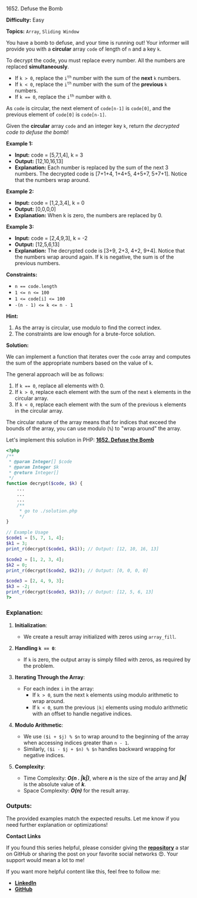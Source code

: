1652\. Defuse the Bomb

**Difficulty:** Easy

**Topics:** `Array`, `Sliding Window`

You have a bomb to defuse, and your time is running out! Your informer will provide you with a **circular** array `code` of length of `n` and a key `k`.

To decrypt the code, you must replace every number. All the numbers are replaced **simultaneously**.

- If `k > 0`, replace the <code>i<sup>th</sup></code> number with the sum of the **next** `k` numbers.
- If `k < 0`, replace the <code>i<sup>th</sup></code> number with the sum of the **previous** `k` numbers.
- If `k == 0`, replace the <code>i<sup>th</sup></code> number with `0`.

As `code` is circular, the next element of `code[n-1]` is `code[0]`, and the previous element of `code[0]` is `code[n-1]`.

Given the **circular** array `code` and an integer key `k`, return _the decrypted code to defuse the bomb_!

**Example 1:**

- **Input:** code = [5,7,1,4], k = 3
- **Output:** [12,10,16,13]
- **Explanation:** Each number is replaced by the sum of the next 3 numbers. The decrypted code is [7+1+4, 1+4+5, 4+5+7, 5+7+1]. Notice that the numbers wrap around.

**Example 2:**

- **Input:** code = [1,2,3,4], k = 0
- **Output:** [0,0,0,0]
- **Explanation:** When k is zero, the numbers are replaced by 0.


**Example 3:**

- **Input:** code = [2,4,9,3], k = -2
- **Output:** [12,5,6,13]
- **Explanation:** The decrypted code is [3+9, 2+3, 4+2, 9+4]. Notice that the numbers wrap around again. If k is negative, the sum is of the previous numbers.


**Constraints:**

- `n == code.length`
- `1 <= n <= 100`
- `1 <= code[i] <= 100`
- `-(n - 1) <= k <= n - 1`


**Hint:**
1. As the array is circular, use modulo to find the correct index.
2. The constraints are low enough for a brute-force solution.



**Solution:**

We can implement a function that iterates over the `code` array and computes the sum of the appropriate numbers based on the value of `k`.

The general approach will be as follows:
1. If `k == 0`, replace all elements with 0.
2. If `k > 0`, replace each element with the sum of the next `k` elements in the circular array.
3. If `k < 0`, replace each element with the sum of the previous `k` elements in the circular array.

The circular nature of the array means that for indices that exceed the bounds of the array, you can use modulo (`%`) to "wrap around" the array.

Let's implement this solution in PHP: **[1652. Defuse the Bomb](https://github.com/mah-shamim/leet-code-in-php/tree/main/algorithms/001652-defuse-the-bomb/solution.php)**

```php
<?php
/**
 * @param Integer[] $code
 * @param Integer $k
 * @return Integer[]
 */
function decrypt($code, $k) {
    ...
    ...
    ...
    /**
     * go to ./solution.php
     */
}

// Example Usage
$code1 = [5, 7, 1, 4];
$k1 = 3;
print_r(decrypt($code1, $k1)); // Output: [12, 10, 16, 13]

$code2 = [1, 2, 3, 4];
$k2 = 0;
print_r(decrypt($code2, $k2)); // Output: [0, 0, 0, 0]

$code3 = [2, 4, 9, 3];
$k3 = -2;
print_r(decrypt($code3, $k3)); // Output: [12, 5, 6, 13]
?>
```

### Explanation:

1. **Initialization**:
   - We create a result array initialized with zeros using `array_fill`.

2. **Handling `k == 0`**:
   - If `k` is zero, the output array is simply filled with zeros, as required by the problem.

3. **Iterating Through the Array**:
   - For each index `i` in the array:
      - If `k > 0`, sum the next `k` elements using modulo arithmetic to wrap around.
      - If `k < 0`, sum the previous `|k|` elements using modulo arithmetic with an offset to handle negative indices.

4. **Modulo Arithmetic**:
   - We use `($i + $j) % $n` to wrap around to the beginning of the array when accessing indices greater than `n - 1`.
   - Similarly, `($i - $j + $n) % $n` handles backward wrapping for negative indices.

5. **Complexity**:
   - Time Complexity: _**O(n . |k|)**_, where _**n**_ is the size of the array and _**|k|**_ is the absolute value of _**k**_.
   - Space Complexity: _**O(n)**_ for the result array.

### Outputs:
The provided examples match the expected results. Let me know if you need further explanation or optimizations!

**Contact Links**

If you found this series helpful, please consider giving the **[repository](https://github.com/mah-shamim/leet-code-in-php)** a star on GitHub or sharing the post on your favorite social networks 😍. Your support would mean a lot to me!

If you want more helpful content like this, feel free to follow me:

- **[LinkedIn](https://www.linkedin.com/in/arifulhaque/)**
- **[GitHub](https://github.com/mah-shamim)**
